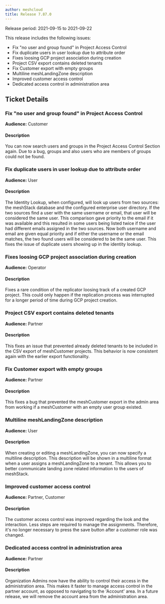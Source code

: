 ```yaml
---
author: meshcloud
title: Release 7.87.0
---
```


Release period: 2021-09-15 to 2021-09-22

This release includes the following issues:
* Fix "no user and group found" in Project Access Control
* Fix duplicate users in user lookup due to attribute order
* Fixes loosing GCP project association during creation
* Project CSV export contains deleted tenants
* Fix Customer export with empty groups
* Multiline meshLandingZone description
* Improved customer access control
* Dedicated access control in administration area
<!--truncate-->

## Ticket Details
### Fix "no user and group found" in Project Access Control
**Audience:** Customer<br>

#### Description
You can now search users and groups in the Project Access Control Section again. Due to a bug, groups and also users who are members of groups could not be found.

### Fix duplicate users in user lookup due to attribute order
**Audience:** User<br>

#### Description
The Identity Lookup, when configured, will look up users from two sources: the meshStack database and the configured
enterprise user directory. If the two sources find a user with the same username or email, that user will be considered
the same user. This comparison gave priority to the email if it was available and this resulted in some users being
listed twice if the user had different emails assigned in the two sources. Now both username and email are given equal
priority and if either the username or the email matches, the two found users will be considered to be the same user.
This fixes the issue of duplicate users showing up in the identity lookup.

### Fixes loosing GCP project association during creation
**Audience:** Operator<br>

#### Description
Fixes a rare condition of the replicator loosing track of a created GCP project. 
This could only happen if the replication process was interrupted for a longer period of time during GCP project creation.

### Project CSV export contains deleted tenants
**Audience:** Partner<br>

#### Description
This fixes an issue that prevented already deleted tenants to be included in the CSV export of meshCustomer projects.
This behavior is now consistent again with the earlier export functionality.

### Fix Customer export with empty groups
**Audience:** Partner<br>

#### Description
This fixes a bug that prevented the meshCustomer export in the admin area from working if a meshCustomer
with an empty user group existed.

### Multiline meshLandingZone description
**Audience:** User<br>

#### Description
When creating or editing a meshLandingZone, you can now specify a multiline description. This description will be shown
in a multiline format when a user assigns a meshLandingZone to a tenant. This allows you to better communicate
landing zone related information to the users of meshStack.

### Improved customer access control
**Audience:** Partner, Customer<br>

#### Description
The customer access control was improved regarding the look and the interaction. Less steps are required to manage the assignments. Therefore, it's no longer necessary to press the save button after a customer role was changed.

### Dedicated access control in administration area
**Audience:** Partner<br>

#### Description
Organization Admins now have the ability to control their access in the administration area. This makes it faster to manage access control in the partner account, as opposed to navigating to the 'Account' area. In a future release, we will remove the account area from the administration area.

